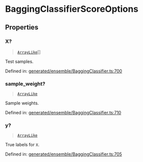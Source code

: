 # BaggingClassifierScoreOptions

## Properties

### X?

> [`ArrayLike`](../types/ArrayLike.md)[]

Test samples.

Defined in:  [generated/ensemble/BaggingClassifier.ts:700](https://github.com/transitive-bullshit/scikit-learn-ts/blob/92ab806/packages/sklearn/src/generated/ensemble/BaggingClassifier.ts#L700)

### sample\_weight?

> [`ArrayLike`](../types/ArrayLike.md)

Sample weights.

Defined in:  [generated/ensemble/BaggingClassifier.ts:710](https://github.com/transitive-bullshit/scikit-learn-ts/blob/92ab806/packages/sklearn/src/generated/ensemble/BaggingClassifier.ts#L710)

### y?

> [`ArrayLike`](../types/ArrayLike.md)

True labels for `X`.

Defined in:  [generated/ensemble/BaggingClassifier.ts:705](https://github.com/transitive-bullshit/scikit-learn-ts/blob/92ab806/packages/sklearn/src/generated/ensemble/BaggingClassifier.ts#L705)
